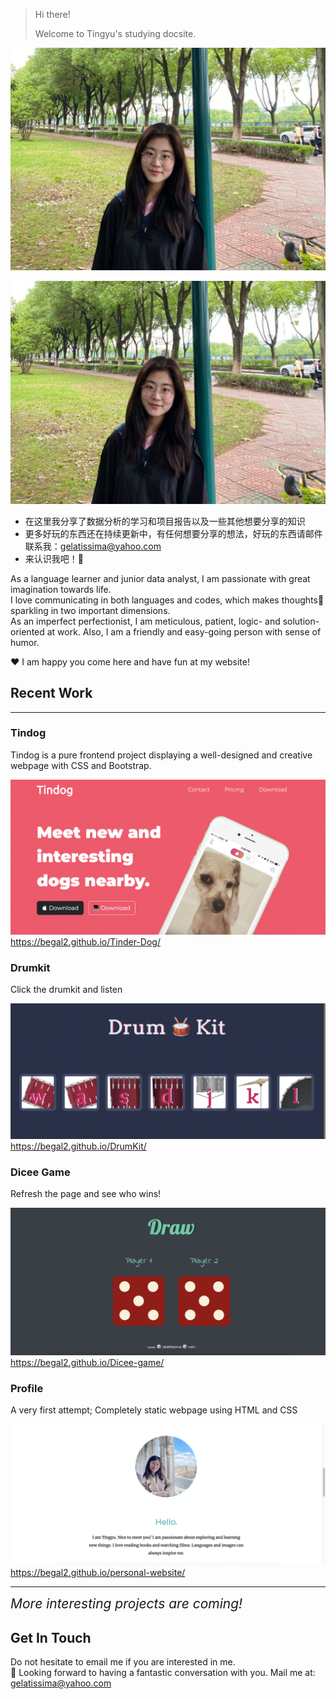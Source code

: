 
> Hi there!
>
> Welcome to Tingyu's studying docsite.
>
![profile](images/prefix/profile.png)

![profile](images/prefix/profile.png)

- 在这里我分享了数据分析的学习和项目报告以及一些其他想要分享的知识
- 更多好玩的东西还在持续更新中，有任何想要分享的想法，好玩的东西请邮件联系我：gelatissima@yahoo.com
- 来认识我吧！🥳


As a language learner and junior data analyst, I am passionate with great imagination towards life.  
I love communicating in both languages and codes, which makes thoughts💬 sparkling in two important dimensions.  
As an imperfect perfectionist, I am meticulous, patient, logic- and solution- oriented at work. Also, I am a friendly and easy-going person with sense of humor.  

♥️ I am happy you come here and have fun at my website!



Recent Work
-----------

-----------
### Tindog
Tindog is a pure frontend project displaying a well-designed and creative webpage with CSS and Bootstrap.

![](images/thumbs/tindog.png)https://begal2.github.io/Tinder-Dog/

### Drumkit
Click the drumkit and listen

![](images/thumbs/drumkit.jpg)https://begal2.github.io/DrumKit/


### Dicee Game
Refresh the page and see who wins!

![](images/thumbs/dicee_game.jpg)https://begal2.github.io/Dicee-game/


### Profile
A very first attempt; Completely static webpage using HTML and CSS

![](images/thumbs/profile.jpg)https://begal2.github.io/personal-website/

------------

<span style="font-size: 1.5em;"><em>More interesting projects are coming!</em></span>


Get In Touch
------------

Do not hesitate to email me if you are interested in me.  
🤩 Looking forward to having a fantastic conversation with you.
Mail me at: gelatissima@yahoo.com
